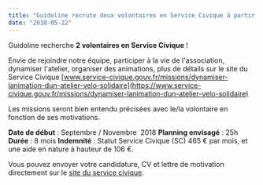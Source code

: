 ```yaml
---
title: "Guidoline recrute deux volontaires en Service Civique à partir de septembre !"
date: "2018-05-22"
---
```


Guidoline recherche **2 volontaires en Service Civique** !

Envie de rejoindre notre équipe, participer à la vie de l'association, dynamiser l'atelier, organiser des animations, plus de détails sur le site du Service Civique [www.service-civique.gouv.fr/missions/dynamiser-lanimation-dun-atelier-velo-solidaire](https://www.service-civique.gouv.fr/missions/dynamiser-lanimation-dun-atelier-velo-solidaire)

Les missions seront bien entendu précisées avec le/la volontaire en fonction de ses motivations.

**Date de début** : Septembre / Novembre  2018 **Planning envisagé** : 25h **Durée** : 8 mois **Indemnité** : Statut Service Civique (SC) 465 € par mois, et une aide en nature à hauteur de 106 €.

Vous pouvez envoyer votre candidature, CV et lettre de motivation directement sur le [site du service civique](https://www.service-civique.gouv.fr/missions/dynamiser-lanimation-dun-atelier-velo-solidaire).
